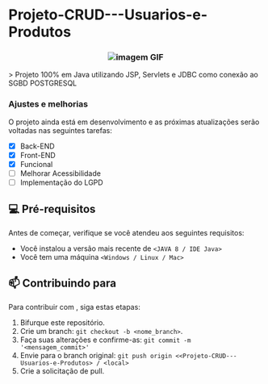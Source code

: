 # Projeto-CRUD---Usuarios-e-Produtos
<h3 align="center">
<img src="https://media.giphy.com/media/CET73BxHOqqiwaTysk/giphy.gif" alt="imagem GIF" style="text-align: center">
</h3>
> Projeto 100% em Java utilizando JSP, Servlets e JDBC como conexão ao SGBD POSTGRESQL

### Ajustes e melhorias

O projeto ainda está em desenvolvimento e as próximas atualizações serão voltadas nas seguintes tarefas:

- [x] Back-END
- [x] Front-END
- [x] Funcional
- [ ] Melhorar Acessibilidade
- [ ] Implementação do LGPD

## 💻 Pré-requisitos

Antes de começar, verifique se você atendeu aos seguintes requisitos:
* Você instalou a versão mais recente de `<JAVA 8 / IDE Java>`
* Você tem uma máquina `<Windows / Linux / Mac>`

## 📫 Contribuindo para <Projeto-CRUD---Usuarios-e-Produtos>
  
Para contribuir com <Projeto-CRUD---Usuarios-e-Produtos>, siga estas etapas:

1. Bifurque este repositório.
2. Crie um branch: `git checkout -b <nome_branch>`.
3. Faça suas alterações e confirme-as: `git commit -m '<mensagem_commit>'`
4. Envie para o branch original: `git push origin <<Projeto-CRUD---Usuarios-e-Produtos> / <local>`
5. Crie a solicitação de pull.

